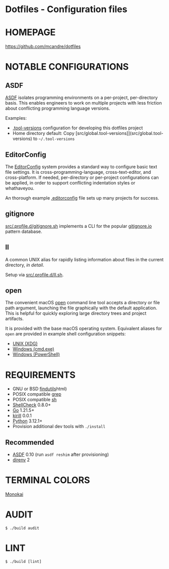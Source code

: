 # Dotfiles - Configuration files

# HOMEPAGE

https://github.com/mcandre/dotfiles

# NOTABLE CONFIGURATIONS

## ASDF

[ASDF](https://asdf-vm.com/) isolates programming environments on a per-project, per-directory basis. This enables engineers to work on multiple projects with less friction about conflicting programming language versions.

Examples:

* [.tool-versions](.tool-versions) configuration for developing this dotfiles project
* Home directory default: Copy [src/global.tool-versions]](src/global.tool-versions) to `~/.tool-versions`

## EditorConfig

The [EditorConfig](https://editorconfig.org/) system provides a standard way to configure basic text file settings. It is cross-programming-language, cross-text-editor, and cross-platform. If needed, per-directory or per-project configurations can be applied, in order to support conflicting indentation styles or whathaveyou.

An thorough example [.editorconfig](.editorconfig) file sets up many projects for success.

## gitignore

[src/.profile.d/gitignore.sh](src/.profile.d/gitignore.sh) implements a CLI for the popular [gitignore.io](https://www.toptal.com/developers/gitignore) pattern database.

## ll

A common UNIX alias for rapidly listing information about files in the current directory, *in detail*.

Setup via [src/.profile.d/ll.sh](src/.profile.d/ll.sh).

## open

The convenient macOS [open](https://ss64.com/mac/open.html) command line tool accepts a directory or file path argument, launching the file graphically with the default application. This is helpful for quickly exploring large directory trees and project artifacts.

It is provided with the base macOS operating system. Equivalent aliases for `open` are provided in example shell configuration snippets:

* [UNIX (XDG)](src/.profile.d/open.x11.sh)
* [Windows (cmd.exe)](src/open.cmd)
* [Windows (PowerShell)](src/profile.ps1)

# REQUIREMENTS

* GNU or BSD [findutils](https://en.wikipedia.org/wiki/Find_(Unix))html)
* POSIX compatible [grep](https://pubs.opengroup.org/onlinepubs/9699919799/utilities/grep.html)
* POSIX compatible [sh](https://pubs.opengroup.org/onlinepubs/9699919799/utilities/sh.html)
* [ShellCheck](https://www.shellcheck.net/) 0.8.0+
* [Go](https://golang.org/) 1.21.5+
* [kirill](https://github.com/mcandre/kirill) 0.0.1
* [Python](https://www.python.org/) 3.12.1+
* Provision additional dev tools with `./install`

## Recommended

* [ASDF](https://asdf-vm.com/) 0.10 (run `asdf reshim` after provisioning)
* [direnv](https://direnv.net/) 2

# TERMINAL COLORS

[Monokai](http://www.reddit.com/r/commandline/comments/1q4b90/is_there_a_monokai_port_for_nano/)

# AUDIT

```console
$ ./build audit
```

# LINT

```console
$ ./build [lint]
```
